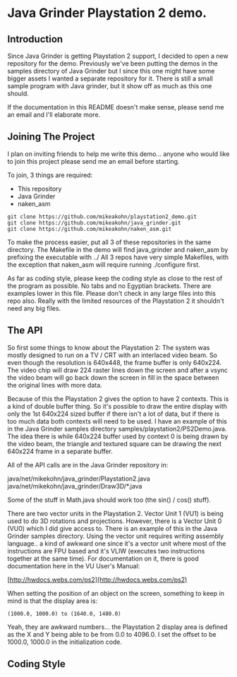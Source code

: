 
Java Grinder Playstation 2 demo.
================================

Introduction
------------

Since Java Grinder is getting Playstation 2 support, I decided
to open a new repository for the demo.  Previously we've been
putting the demos in the samples directory of Java Grinder but
I since this one might have some bigger assets I wanted a
separate repository for it.  There is still a small sample
program with Java grinder, but it show off as much as this one
should.

If the documentation in this README doesn't make sense, please
send me an email and I'll elaborate more.

Joining The Project
-------------------

I plan on inviting friends to help me write this demo... anyone
who would like to join this project please send me an email before
starting.

To join, 3 things are required:

* This repository
* Java Grinder
* naken_asm

```
git clone https://github.com/mikeakohn/playstation2_demo.git
git clone https://github.com/mikeakohn/java_grinder.git
git clone https://github.com/mikeakohn/naken_asm.git
```

To make the process easier, put all 3 of these repositories in the
same directory.  The Makefile in the demo will find java_grinder and
naken_asm by prefixing the executable with ../  All 3 repos have
very simple Makefiles, with the exception that naken_asm will require
running ./configure first.

As far as coding style, please keep the coding style as close to the
rest of the program as possible.  No tabs and no Egyptian brackets.
There are examples lower in this file.  Please don't check in any
large files into this repo also.  Really with the limited resources
of the Playstation 2 it shouldn't need any big files.

The API
-------

So first some things to know about the Playstation 2: The system was
mostly designed to run on a TV / CRT with an interlaced video beam.
So even though the resolution is 640x448, the frame buffer is only
640x224.  The video chip will draw 224 raster lines down the screen
and after a vsync the video beam will go back down the screen in fill
in the space between the original lines with more data.

Because of this the Playstation 2 gives the option to have 2 contexts.
This is a kind of double buffer thing.  So it's possible to draw the
entire display with only the 1st 640x224 sized buffer if there isn't
a lot of data, but if there is too much data both contexts will need
to be used.  I have an example of this in the Java Grinder samples
directory samples/playstation2/PS2Demo.java.  The idea there is while
640x224 buffer used by context 0 is being drawn by the video beam,
the triangle and textured square can be drawing the next 640x224 frame
in a separate buffer.

All of the API calls are in the Java Grinder repository in:

java/net/mikekohn/java_grinder/Playstation2.java
java/net/mikekohn/java_grinder/Draw3D/*.java

Some of the stuff in Math.java should work too (the sin() / cos()
stuff).

There are two vector units in the Playstation 2.  Vector Unit 1 (VU1)
is being used to do 3D rotations and projections.  However, there is
a Vector Unit 0 (VU0) which I did give access to.  There is an
example of this in the Java Grinder samples directory.  Using the
vector unit requires writing assembly language.. a kind of awkward
one since it's a vector unit where most of the instructions are FPU
based and it's VLIW (executes two instructions together at the same
time).  For documentation on it, there is good documentation here
in the VU User's Manual:

[http://hwdocs.webs.com/ps2](http://hwdocs.webs.com/ps2)

When setting the position of an object on the screen, something to
keep in mind is that the display area is:

```
(1000.0, 1000.0) to (1640.0, 1480.0)
```

Yeah, they are awkward numbers... the Playstation 2 display area is
defined as the X and Y being able to be from 0.0 to 4096.0.  I set
the offset to be 1000.0, 1000.0 in the initialization code.

Coding Style
------------

